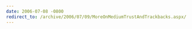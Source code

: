 ```yaml
---
date: 2006-07-08 -0800
redirect_to: /archive/2006/07/09/MoreOnMediumTrustAndTrackbacks.aspx/
---
```

